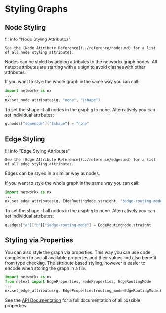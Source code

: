 # Styling Graphs

## Node Styling

!!! info "Node Styling Attributes"

    See the [Node Attribute Reference](../reference/nodes.md) for a list
    of all node styling attributes.


Nodes can be styled by adding attributes to the networkx graph nodes. All netext attributes are starting with a `$` sign to avoid clashes with other attributes.

If you want to style the whole graph in the same way you can call:

```python
import networkx as nx
...
nx.set_node_attributes(g, "none", "$shape")
```

To set the shape of all nodes in the graph `g` to none. Alternatively you can set individual attributes:

```python
g.nodes["somenode"]["$shape"] = "none"
```

## Edge Styling

!!! info "Edge Styling Attributes"

    See the [Edge Attribute Reference](../reference/edges.md) for a list
    of all edge styling attributes.

Edges can be styled in a similar way as nodes.


If you want to style the whole graph in the same way you can call:

```python
import networkx as nx
...
nx.set_edge_attributes(g, EdgeRoutingMode.straight, "$edge-routing-mode")
```

To set the shape of all nodes in the graph `g` to none. Alternatively you can set individual attributes:

```python
g.edges["a"]["b"]["$edge-routing-mode"] = EdgeRoutingMode.straight
```

## Styling via Properties

You can also style the graph via properties. This way you can use code completion to see all available properties and their values
and also benefit from type checking. The attribute based styling, however is easier to encode when storing the graph in a file.

```python
import networkx as nx
from netext import EdgeProperties, NodeProperties, EdgeRoutingMode
...
nx.set_edge_attributes(g, EdgeProperties(routing_mode=EdgeRoutingMode.ORTHOGONAL), "$properties")
```

See the [API Documentation](../api/styling.md) for a full documentation of all possible properties.
